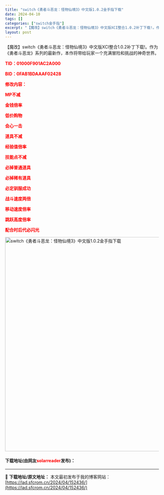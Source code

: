 ```yaml
---
title: "switch《勇者斗恶龙：怪物仙境3》中文版1.0.2金手指下载"
date: 2024-04-10
tags: []
categories: ["switch金手指"]
excerpt: "【魔改】switch《勇者斗恶龙：怪物仙境3》中文版XCI整合1.0.2补丁下载!。作为《勇者斗恶龙》系列的最新作，本作将带给玩家一个充满冒险和挑战的神奇世界。 TID：01000F901AC2A000 BID：0FAB1BDAAAF02428 修改内容： MP不减 金钱倍率 低价购物 会心一击 道&hellip;"
layout: post
---
```


 <p>【魔改】switch《勇者斗恶龙：怪物仙境3》中文版XCI整合1.0.2补丁下载!。作为《勇者斗恶龙》系列的最新作，本作将带给玩家一个充满冒险和挑战的神奇世界。</p> <p><span style="color:#FF0000;"><strong>TID：01000F901AC2A000</strong></span></p> <p><span style="color:#FF0000;"><strong>BID：0FAB1BDAAAF02428</strong></span></p> <p><span style="color:#FF0000;"><strong>修改内容：</strong></span></p> <p><span style="color:#FF0000;"><strong>MP不减</strong></span></p> <p><span style="color:#FF0000;"><strong>金钱倍率</strong></span></p> <p><span style="color:#FF0000;"><strong>低价购物</strong></span></p> <p><span style="color:#FF0000;"><strong>会心一击</strong></span></p> <p><span style="color:#FF0000;"><strong>道具不减</strong></span></p> <p><span style="color:#FF0000;"><strong>经验值倍率</strong></span></p> <p><span style="color:#FF0000;"><strong>技能点不减</strong></span></p> <p><span style="color:#FF0000;"><strong>必掉普通道具</strong></span></p> <p><span style="color:#FF0000;"><strong>必掉稀有道具</strong></span></p> <p><span style="color:#FF0000;"><strong>必定驯服成功</strong></span></p> <p><span style="color:#FF0000;"><strong>战斗速度两倍</strong></span></p> <p><span style="color:#FF0000;"><strong>移动速度倍率</strong></span></p> <p><span style="color:#FF0000;"><strong>跳跃高度倍率</strong></span></p> <p><span style="color:#FF0000;"><strong>配合时后代必闪光</strong></span></p> <p><img align="" border="0" src="https://lad.sfcrom.cn/wp-content/uploads/2024/04/20240410_6615e9b990cd8.webp" width="700" alt="switch《勇者斗恶龙：怪物仙境3》中文版1.0.2金手指下载" /></p> <p><h4>下载地址(由网友<font color="red">solarreader</font>发布)：</h4></p> 

---
📖 **下载地址/原文地址：** 本文最初发布于我的博客网站：[https://lad.sfcrom.cn/2024/04/152436/](https://lad.sfcrom.cn/2024/04/152436/)
